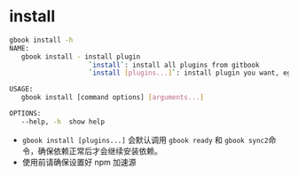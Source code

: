 # install

```sh
gbook install -h
NAME:
   gbook install - install plugin
                    `install`: install all plugins from gitbook
                    `install [plugins...]`: install plugin you want, eg: `gbook install code ga`

USAGE:
   gbook install [command options] [arguments...]

OPTIONS:
   --help, -h  show help
```

- `gbook install [plugins...]` 会默认调用 `gbook ready` 和 `gbook sync2`命令，确保依赖正常后才会继续安装依赖。
- 使用前请确保设置好 npm 加速源
